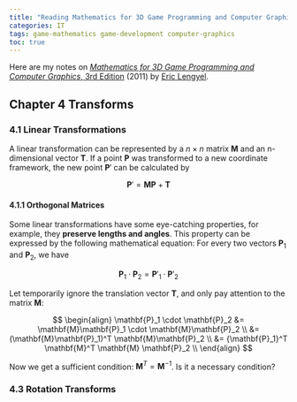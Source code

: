 ```yaml
---
title: "Reading Mathematics for 3D Game Programming and Computer Graphics, 3rd Edition"
categories: IT
tags: game-mathematics game-development computer-graphics
toc: true
---
```


Here are my notes on [*Mathematics for 3D Game Programming and Computer Graphics*, 3rd Edition](http://mathfor3dgameprogramming.com/) (2011) by [Eric Lengyel](https://twitter.com/EricLengyel).

## Chapter 4 Transforms

### 4.1 Linear Transformations

A linear transformation can be represented by a $n \times n$ matrix $\mathbf{M}$ and an n-dimensional vector $\mathbf{T}$. If a point $\mathbf{P}$ was transformed to a new coordinate framework, the new point $\mathbf{P}'$ can be calculated by

$$
\mathbf{P}' = \mathbf{M}\mathbf{P} + \mathbf{T}
$$

#### 4.1.1 Orthogonal Matrices

Some linear transformations have some eye-catching properties, for example, they **preserve lengths and angles**. This property can be expressed by the following mathematical equation: For every two vectors $\mathbf{P}_1$ and $\mathbf{P}_2$, we have

$$
\mathbf{P}_1 \cdot \mathbf{P}_2 = \mathbf{P}'_1 \cdot \mathbf{P}'_2
$$

Let temporarily ignore the translation vector $\mathbf{T}$, and only pay attention to the matrix $\mathbf{M}$:

$$
\begin{align}
\mathbf{P}_1 \cdot \mathbf{P}_2 &= \mathbf{M}\mathbf{P}_1 \cdot \mathbf{M}\mathbf{P}_2 \\ 
&= (\mathbf{M}\mathbf{P}_1)^T \mathbf{M}\mathbf{P}_2 \\
&= {\mathbf{P}_1}^T \mathbf{M}^T \mathbf{M} \mathbf{P}_2 \\
\end{align}
$$

Now we get a sufficient condition: $\mathbf{M}^T = \mathbf{M}^{-1}$. Is it a necessary condition?

### 4.3 Rotation Transforms
